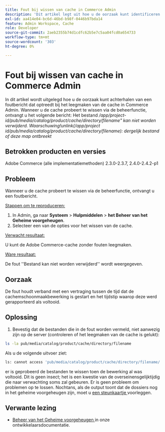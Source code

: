 ```yaml
---
title: Fout bij wissen van cache in Commerce Admin
description: 'Dit artikel legt uit hoe u de oorzaak kunt identificeren van een foutbericht dat optreedt bij het leegmaken van de cache in Commerce Admin. Wanneer u de cache probeert te wissen via de beheerfunctie, ontvangt u het volgende bericht:'
exl-id: aa414e04-bc6d-46bd-b98f-0446b97bda14
feature: Admin Workspace, Cache
role: Developer
source-git-commit: 2aeb2355b74d1cdfc62b5e7c5aa04fcd0a654733
workflow-type: tm+mt
source-wordcount: '303'
ht-degree: 0%

---
```


# Fout bij wissen van cache in Commerce Admin

In dit artikel wordt uitgelegd hoe u de oorzaak kunt achterhalen van een foutbericht dat optreedt bij het leegmaken van de cache in Commerce Admin. Wanneer u de cache probeert te wissen via de beheerfunctie, ontvangt u het volgende bericht:
Het bestand */app/project-id/pub/media/catalog/product/cache/directory/filename&quot; kan niet worden verwijderd. Waarschuwing!unlink(/app/project id/pub/media/catalog/product/cache/directory/filename): dergelijk bestand of deze map ontbreekt*

## Betrokken producten en versies

Adobe Commerce (alle implementatiemethoden) 2.3.0-2.3.7, 2.4.0-2.4.2-p1

## Probleem

Wanneer u de cache probeert te wissen via de beheerfunctie, ontvangt u een foutbericht.

<u> Stappen om te reproduceren:</u>

1. In Admin, ga naar **Systeem** > **Hulpmiddelen** > **het Beheer van het Geheime voorgeheugen**.
1. Selecteer een van de opties voor het wissen van de cache.

<u> Verwacht resultaat:</u>

U kunt de Adobe Commerce-cache zonder fouten leegmaken.

<u> Ware resultaat:</u>

De fout &#39;&#39;Bestand kan niet worden verwijderd&#39;&#39; wordt weergegeven.

## Oorzaak

De fout houdt verband met een vertraging tussen de tijd dat de cachemschoonmaakbewerking is gestart en het tijdstip waarop deze werd gerapporteerd als voltooid.

## Oplossing

1. Bevestig dat de bestanden die in de fout worden vermeld, niet aanwezig zijn op de server (controleren of het leegmaken van de cache is gelukt):

```bash
ls -la pub/media/catalog/product/cache/directory/filename
```

Als u de volgende uitvoer ziet:

```bash
ls: cannot access 'pub/media/catalog/product/cache/directory/filename/': No such file or directory
```

er is geprobeerd de bestanden te wissen toen de bewerking al was voltooid. Dit is geen insect; het is een kwestie van de overseinensgelijktijdig die naar verwachting soms zal gebeuren. Er is geen probleem om problemen op te lossen.
Nochtans, als de output toont dat de dossiers nog in het geheime voorgeheugen zijn, moet u [ een steunkaartje ](/help/help-center-guide/help-center/magento-help-center-user-guide.md#submit-ticket) voorleggen.

## Verwante lezing

* [ Beheer van het Geheime voorgeheugen ](https://experienceleague.adobe.com/en/docs/commerce-admin/systems/tools/cache-management) in onze ontwikkelaarsdocumentatie.
